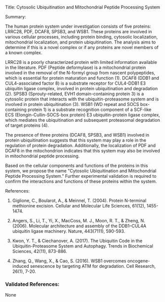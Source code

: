 Title: Cytosolic Ubiquitination and Mitochondrial Peptide Processing System

Summary:

The human protein system under investigation consists of five proteins: LRRC28, PDF, DCAF8, SPSB3, and WSB1. These proteins are involved in various cellular processes, including protein binding, cytosolic localization, mitochondrial localization, and protein ubiquitination. The analysis aims to determine if this is a novel complex or if any proteins are novel members of a known complex.

LRRC28 is a poorly characterized protein with limited information available in the literature. PDF (Peptide deformylase) is a mitochondrial protein involved in the removal of the N-formyl group from nascent polypeptides, which is essential for protein maturation and function (1). DCAF8 (DDB1 and CUL4-associated factor 8) is a substrate receptor for CUL4-DDB1 E3 ubiquitin ligase complex, involved in protein ubiquitination and degradation (2). SPSB3 (Sprouty-related, EVH1 domain-containing protein 3) is a cytosolic protein that interacts with the ubiquitin-proteasome system and is involved in protein ubiquitination (3). WSB1 (WD repeat and SOCS box-containing protein 1) is a substrate recognition component of a SCF-like ECS (Elongin-Cullin-SOCS-box protein) E3 ubiquitin-protein ligase complex, which mediates the ubiquitination and subsequent proteasomal degradation of target proteins (4).

The presence of three proteins (DCAF8, SPSB3, and WSB1) involved in protein ubiquitination suggests that this system may play a role in the regulation of protein degradation. Additionally, the localization of PDF and DCAF8 in the mitochondrion indicates that this system may also be involved in mitochondrial peptide processing.

Based on the cellular components and functions of the proteins in this system, we propose the name "Cytosolic Ubiquitination and Mitochondrial Peptide Processing System." Further experimental validation is required to confirm the interactions and functions of these proteins within the system.

References:

1. Giglione, C., Boularot, A., & Meinnel, T. (2004). Protein N-terminal methionine excision. Cellular and Molecular Life Sciences, 61(12), 1455-1474.

2. Angers, S., Li, T., Yi, X., MacCoss, M. J., Moon, R. T., & Zheng, N. (2006). Molecular architecture and assembly of the DDB1–CUL4A ubiquitin ligase machinery. Nature, 443(7111), 590-593.

3. Kwon, Y. T., & Ciechanover, A. (2017). The Ubiquitin Code in the Ubiquitin-Proteasome System and Autophagy. Trends in Biochemical Sciences, 42(11), 873-886.

4. Zhang, Q., Wang, X., & Cao, S. (2016). WSB1 overcomes oncogene-induced senescence by targeting ATM for degradation. Cell Research, 26(1), 7-20.

### Validated References: 

None



